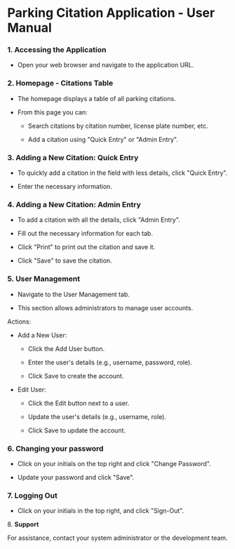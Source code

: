 # Parking Citation Application - User Manual

### 1\. **Accessing the Application**

-   Open your web browser and navigate to the application URL.




### 2\. **Homepage - Citations Table**

-   The homepage displays a table of all parking citations.

-   From this page you can:

    -   Search citations by citation number, license plate number, etc.

    -   Add a citation using "Quick Entry" or "Admin Entry".




### 3\. **Adding a New Citation: Quick Entry**

-   To quickly add a citation in the field with less details, click
    "Quick Entry".

-   Enter the necessary information.




### 4\. **Adding a New Citation: Admin Entry**

-   To add a citation with all the details, click "Admin Entry".

-   Fill out the necessary information for each tab.

-   Click "Print" to print out the citation and save it.

-   Click "Save" to save the citation.




### 5\. **User Management**

-   Navigate to the User Management tab.

-   This section allows administrators to manage user accounts.

Actions:

-   Add a New User:

    -   Click the Add User button.

    -   Enter the user\'s details (e.g., username, password, role).

    -   Click Save to create the account.

-   Edit User:

    -   Click the Edit button next to a user.

    -   Update the user\'s details (e.g., username, role).

    -   Click Save to update the account.




### 6\. **Changing your password**

-   Click on your initials on the top right and click "Change Password".

-   Update your password and click "Save".




### 7\. **Logging Out**

-   Click on your initials in the top right, and click "Sign-Out".




8\. **Support**

For assistance, contact your system administrator or the development
team.
